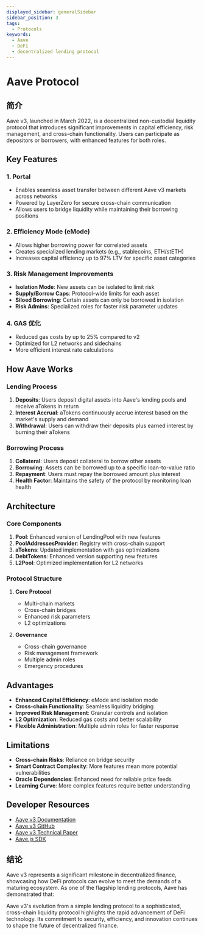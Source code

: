 ```yaml
---
displayed_sidebar: generalSidebar
sidebar_position: 3
tags:
  - Protocols
keywords:
  - Aave
  - DeFi
  - decentralized lending protocol
---
```


# Aave Protocol

## 简介

Aave v3, launched in March 2022, is a decentralized non-custodial liquidity protocol that introduces significant improvements in capital efficiency, risk management, and cross-chain functionality. Users can participate as depositors or borrowers, with enhanced features for both roles.

## Key Features

### 1. Portal

- Enables seamless asset transfer between different Aave v3 markets across networks
- Powered by LayerZero for secure cross-chain communication
- Allows users to bridge liquidity while maintaining their borrowing positions

### 2. Efficiency Mode (eMode)

- Allows higher borrowing power for correlated assets
- Creates specialized lending markets (e.g., stablecoins, ETH/stETH)
- Increases capital efficiency up to 97% LTV for specific asset categories

### 3. Risk Management Improvements

- **Isolation Mode**: New assets can be isolated to limit risk
- **Supply/Borrow Caps**: Protocol-wide limits for each asset
- **Siloed Borrowing**: Certain assets can only be borrowed in isolation
- **Risk Admins**: Specialized roles for faster risk parameter updates

### 4. GAS 优化

- Reduced gas costs by up to 25% compared to v2
- Optimized for L2 networks and sidechains
- More efficient interest rate calculations

## How Aave Works

### Lending Process

1. **Deposits**: Users deposit digital assets into Aave's lending pools and receive aTokens in return
2. **Interest Accrual**: aTokens continuously accrue interest based on the market's supply and demand
3. **Withdrawal**: Users can withdraw their deposits plus earned interest by burning their aTokens

### Borrowing Process

1. **Collateral**: Users deposit collateral to borrow other assets
2. **Borrowing**: Assets can be borrowed up to a specific loan-to-value ratio
3. **Repayment**: Users must repay the borrowed amount plus interest
4. **Health Factor**: Maintains the safety of the protocol by monitoring loan health

## Architecture

### Core Components

1. **Pool**: Enhanced version of LendingPool with new features
2. **PoolAddressesProvider**: Registry with cross-chain support
3. **aTokens**: Updated implementation with gas optimizations
4. **DebtTokens**: Enhanced version supporting new features
5. **L2Pool**: Optimized implementation for L2 networks

### Protocol Structure

1. **Core Protocol**
   - Multi-chain markets
   - Cross-chain bridges
   - Enhanced risk parameters
   - L2 optimizations

2. **Governance**
   - Cross-chain governance
   - Risk management framework
   - Multiple admin roles
   - Emergency procedures

## Advantages

- **Enhanced Capital Efficiency**: eMode and isolation mode
- **Cross-chain Functionality**: Seamless liquidity bridging
- **Improved Risk Management**: Granular controls and isolation
- **L2 Optimization**: Reduced gas costs and better scalability
- **Flexible Administration**: Multiple admin roles for faster response

## Limitations

- **Cross-chain Risks**: Reliance on bridge security
- **Smart Contract Complexity**: More features mean more potential vulnerabilities
- **Oracle Dependencies**: Enhanced need for reliable price feeds
- **Learning Curve**: More complex features require better understanding

## Developer Resources

- [Aave v3 Documentation](https://docs.aave.com/developers/v/2.0/)
- [Aave v3 GitHub](https://github.com/aave/aave-v3-core)
- [Aave v3 Technical Paper](https://github.com/aave/aave-v3-core/blob/master/techpaper/Aave_V3_Technical_Paper.pdf)
- [Aave.js SDK](https://github.com/aave/aave-js)

## 结论

Aave v3 represents a significant milestone in decentralized finance, showcasing how DeFi protocols can evolve to meet the demands of a maturing ecosystem. As one of the flagship lending protocols, Aave has demonstrated that:

Aave v3's evolution from a simple lending protocol to a sophisticated, cross-chain liquidity protocol highlights the rapid advancement of DeFi technology. Its commitment to security, efficiency, and innovation continues to shape the future of decentralized finance.

